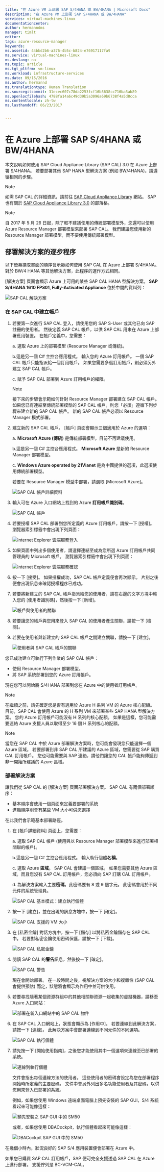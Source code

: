 ```yaml
---
title: "在 Azure VM 上部署 SAP S/4HANA 或 BW/4HANA | Microsoft Docs"
description: "在 Azure VM 上部署 SAP S/4HANA 或 BW/4HANA"
services: virtual-machines-linux
documentationcenter: 
author: hermanndms
manager: timlt
editor: 
tags: azure-resource-manager
keywords: 
ms.assetid: 44bbd2b6-a376-4b5c-b824-e76917117fa9
ms.service: virtual-machines-linux
ms.devlang: na
ms.topic: article
ms.tgt_pltfrm: vm-linux
ms.workload: infrastructure-services
ms.date: 09/15/2016
ms.author: hermannd
ms.translationtype: Human Translation
ms.sourcegitcommit: 31ecec607c78da2253fcf16b3638cc716ba3ab89
ms.openlocfilehash: 4788fa14a6c49d39b5a3096a69b6738f4a5d8cca
ms.contentlocale: zh-tw
ms.lasthandoff: 06/23/2017


---
```

# <a name="deploy-sap-s4hana-or-bw4hana-on-azure"></a>在 Azure 上部署 SAP S/4HANA 或 BW/4HANA
本文說明如何使用 SAP Cloud Appliance Library (SAP CAL) 3.0 在 Azure 上部署 S/4HANA。 若要部署其他 SAP HANA 型解決方案 (例如 BW/4HANA)，請遵循相同的步驟。

> [!NOTE]
如需 SAP CAL 的詳細資訊，請前往 [SAP Cloud Appliance Library](https://cal.sap.com/) 網站。 SAP 也有關於 [SAP Cloud Appliance Library 3.0](http://scn.sap.com/community/cloud-appliance-library/blog/2016/05/27/sap-cloud-appliance-library-30-came-with-a-new-user-experience) 的部落格。

> [!NOTE]
自 2017 年 5 月 29 日起，除了較不建議使用的傳統部署模型外，您還可以使用 Azure Resource Manager 部署模型來部署 SAP CAL。 我們建議您使用新的 Resource Manager 部署模型，而不要使用傳統部署模型。

## <a name="step-by-step-process-to-deploy-the-solution"></a>部署解決方案的逐步程序

以下螢幕擷取畫面的順序會示範如何使用 SAP CAL 在 Azure 上部署 S/4HANA。 對於 BW/4 HANA 等其他解決方案，此程序的運作方式相同。

[解決方案] 頁面會顯示 Azure 上可用的某些 SAP CAL HANA 型解決方案。 **SAP S/4HANA 1610 FPS01, Fully-Activated Appliance** 位於中間的資料列：

![SAP CAL 解決方案](./media/cal-s4h/s4h-pic-1c.png)

### <a name="create-an-account-in-the-sap-cal"></a>在 SAP CAL 中建立帳戶
1. 若要第一次進行 SAP CAL 登入，請使用您的 SAP S-User 或其他已向 SAP 註冊的使用者。 然後定義 SAP CAL 帳戶，以供 SAP CAL 用來在 Azure 上部署應用裝置。 在帳戶定義中，您需要：

    a. 選取 Azure 上的部署模型 (Resource Manager 或傳統)。

    b.這是另一個 C# 主控台應用程式。 輸入您的 Azure 訂用帳戶。 一個 SAP CAL 帳戶只能指派給一個訂用帳戶。 如果您需要多個訂用帳戶，則必須另外建立 SAP CAL 帳戶。

    c. 賦予 SAP CAL 部署到 Azure 訂用帳戶的權限。

    > [!NOTE]
    接下來的步驟會示範如何針對 Resource Manager 部署建立 SAP CAL 帳戶。 如果您已有連結至傳統部署模型的 SAP CAL 帳戶，則您「必須」遵循下列步驟來建立新的 SAP CAL 帳戶。 新的 SAP CAL 帳戶必須以 Resource Manager 模式部署。

2. 建立新的 SAP CAL 帳戶。 [帳戶] 頁面會顯示三個適用於 Azure 的選項： 

    a. **Microsoft Azure (傳統)** 是傳統部署模型，目前不再建議使用。

    b.這是另一個 C# 主控台應用程式。 **Microsoft Azure** 是新的 Resource Manager 部署模型。

    c. **Windows Azure operated by 21Vianet** 是為中國提供的選項，此選項使用傳統部署模型。

    若要在 Resource Manager 模型中部署，請選取 [Microsoft Azure]。

    ![SAP CAL 帳戶詳細資料](./media/cal-s4h/s4h-pic-2a.png)

3. 輸入可在 Azure 入口網站上找到的 Azure **訂用帳戶識別碼**。

   ![SAP CAL 帳戶](./media/cal-s4h/s4h-pic3c.png)

4. 若要授權 SAP CAL 部署到您所定義的 Azure 訂用帳戶，請按一下 [授權]。 瀏覽器索引標籤中會出現下列頁面：

   ![Internet Explorer 雲端服務登入](./media/cal-s4h/s4h-pic4c.png)

5. 如果頁面中列出多個使用者，請選擇連結至成為您所選 Azure 訂用帳戶共同管理員的 Microsoft 帳戶。 瀏覽器索引標籤中會出現下列頁面：

   ![Internet Explorer 雲端服務確認](./media/cal-s4h/s4h-pic5a.png)

6. 按一下 [接受]。 如果授權成功，SAP CAL 帳戶定義便會再次顯示。 片刻之後便會出現訊息來確認授權程序已成功。

7. 若要將新建立的 SAP CAL 帳戶指派給您的使用者，請在右邊的文字方塊中輸入您的 [使用者識別碼]，然後按一下 [新增]。

   ![帳戶與使用者的關聯](./media/cal-s4h/s4h-pic8a.png)

8. 若要讓您的帳戶與您用來登入 SAP CAL 的使用者產生關聯，請按一下 [檢閱]。 
 
9. 若要在使用者與新建立的 SAP CAL 帳戶之間建立關聯，請按一下 [建立]。

   ![使用者與 SAP CAL 帳戶的關聯](./media/cal-s4h/s4h-pic9b.png)

您已成功建立可執行下列作業的 SAP CAL 帳戶：

- 使用 Resource Manager 部署模型。
- 將 SAP 系統部署到您的 Azure 訂用帳戶。

現在您可以開始將 S/4HANA 部署到您在 Azure 中的使用者訂用帳戶。

> [!NOTE]
在繼續之前，請先確定您是否有適用於 Azure H 系列 VM 的 Azure 核心配額。 目前，SAP CAL 會使用 Azure 的 H 系列 VM 來部署某些 SAP HANA 型解決方案。 您的 Azure 訂用帳戶可能沒有 H 系列的核心配額。 如果是這樣，您可能需要連絡 Azure 支援人員以取得至少 16 個 H 系列核心的配額。

> [!NOTE]
當您在 SAP CAL 中於 Azure 部署解決方案時，您可能會發現您只能選擇一個 Azure 區域。 若要部署到非 SAP CAL 所建議的 Azure 區域，您需要從 SAP 購買 CAL 訂用帳戶。 您也可能需要與 SAP 連絡，請他們讓您的 CAL 帳戶能夠傳遞到非一開始所建議的 Azure 區域。

### <a name="deploy-a-solution"></a>部署解決方案

讓我們從 SAP CAL 的 [解決方案] 頁面部署解決方案。 SAP CAL 有兩個部署順序：

- 基本順序會使用一個頁面來定義要部署的系統
- 進階順序則會有某些 VM 大小可供您選擇 

在此我們會示範基本部署路徑。

1. 在 [帳戶詳細資料] 頁面上，您需要：

    a. 選取 SAP CAL 帳戶  (使用與以 Resource Manager 部署模型來進行部署相關聯的帳戶)。

    b.這是另一個 C# 主控台應用程式。 輸入執行個體**名稱**。

    c. 選取 Azure **區域**。 SAP CAL 會建議一個區域。 如果您需要其他 Azure 區域，而且您沒有 SAP CAL 訂用帳戶，您必須向 SAP 訂購 CAL 訂用帳戶。

    d. 為解決方案輸入主要**密碼**，此密碼要有 8 或 9 個字元。 此密碼會用於不同元件的系統管理員。

   ![SAP CAL 基本模式：建立執行個體](./media/cal-s4h/s4h-pic10a.png)

2. 按一下 [建立]，並在出現的訊息方塊中，按一下 [確定]。

   ![SAP CAL 支援的 VM 大小](./media/cal-s4h/s4h-pic10b.png)

3. 在 [私密金鑰] 對話方塊中，按一下 [儲存] 以將私密金鑰儲存在 SAP CAL 中。 若要對私密金鑰使用密碼保護，請按一下 [下載]。 

   ![SAP CAL 私密金鑰](./media/cal-s4h/s4h-pic10c.png)

4. 閱讀 SAP CAL 的**警告**訊息，然後按一下 [確定]。

   ![SAP CAL 警告](./media/cal-s4h/s4h-pic10d.png)

    現在會開始部署。 在一段時間之後，視解決方案的大小和複雜性 (SAP CAL 會提供預估) 而定，狀態將會顯示為作用中並可供使用。

5. 若要尋找隨著某個資源群組中的其他相關聯資源一起收集的虛擬機器，請移至 Azure 入口網站： 

   ![部署在新入口網站中的 SAP CAL 物件](./media/cal-s4h/sapcaldeplyment_portalview.png)

6. 在 SAP CAL 入口網站上，狀態會顯示為 [作用中]。 若要連線到此解決方案，請按一下 [連線]。 此解決方案中會部署連線到不同元件的不同選項。

   ![SAP CAL 執行個體](./media/cal-s4h/active_solution.png)

7. 請先按一下 [開始使用指南]，之後您才能使用其中一個選項來連線至已部署的系統。 

   ![連線到執行個體](./media/cal-s4h/connect_to_solution.png)

    文件會指出每個連線方法的使用者。 這些使用者的密碼會設定為您在部署程序開始時所定義的主要密碼。 文件中會另外列出多名功能使用者及其密碼，以供您用來登入已部署的系統。 

    例如，如果您使用 Windows 遠端桌面電腦上預先安裝的 SAP GUI，S/4 系統看起來可能像這樣：

   ![預先安裝之 SAP GUI 中的 SM50](./media/cal-s4h/gui_sm50.png)

    或者，如果您使用 DBACockpit，執行個體看起來可能像這樣：

   ![DBACockpit SAP GUI 中的 SM50](./media/cal-s4h/dbacockpit.png)

在幾個小時內，狀況良好的 SAP S/4 應用裝置便會部署在 Azure 中。

如果您已購買 SAP CAL 訂用帳戶，SAP 便可完全支援透過 SAP CAL 在 Azure 上進行部署。 支援佇列是 BC-VCM-CAL。








